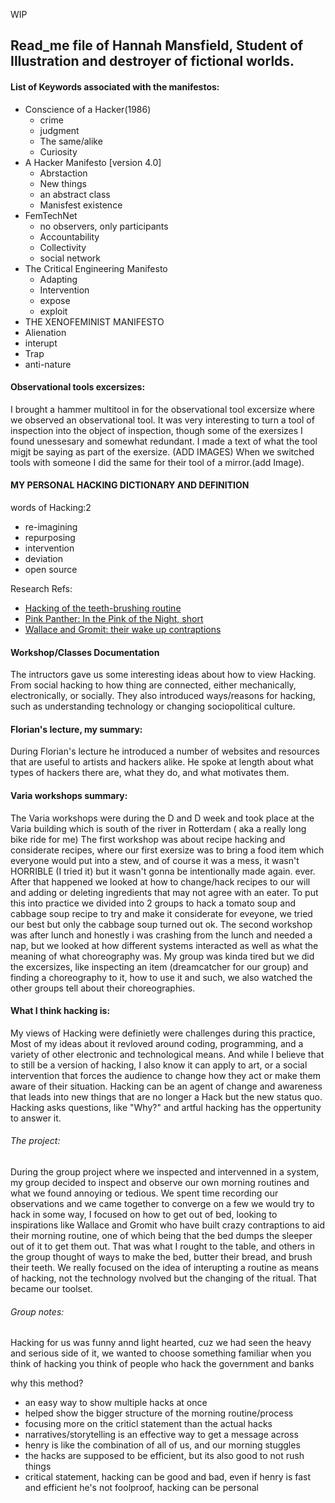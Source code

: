 WIP
## Read_me file of Hannah Mansfield, Student of Illustration and destroyer of fictional worlds.

#### List of Keywords associated with the manifestos:
- Conscience of a Hacker(1986)
  - crime
  - judgment
  - The same/alike
  - Curiosity
- A Hacker Manifesto [version 4.0]
  - Abrstaction
  - New things
  - an abstract class
  - Manisfest existence
- FemTechNet
  - no observers, only participants
  - Accountability
  - Collectivity
  - social network
- The Critical Engineering Manifesto
  - Adapting
  - Intervention
  - expose
  - exploit
-  THE XENOFEMINIST MANIFESTO 
  - Alienation
  - interupt
  - Trap
  - anti-nature
  
  
#### Observational tools excersizes:
I brought a hammer multitool in for the observational tool excersize where we observed an observational tool. It was very interesting to turn a tool of inspection into the object of inspection, though some of the exersizes I found unessesary and somewhat redundant. I made a text of what the tool migjt be saying as part of the exersize. (ADD IMAGES) When we switched tools with someone I did the same for their tool of a mirror.(add Image).
  
#### MY PERSONAL HACKING DICTIONARY AND DEFINITION
words of Hacking:2
  - re-imagining
  - repurposing
  - intervention
  - deviation
  - open source 

Research Refs:

- [Hacking of the teeth-brushing routine](https://www.instagram.com/p/BYUVDSsjbs_/?igshid=k3k5cmweugsc)
- [Pink Panther: In the Pink of the Night, short](https://www.youtube.com/watch?v=Y3FEZJz55T0)
- [Wallace and Gromit: their wake up contraptions](https://www.youtube.com/watch?v=CCfShqv1LjE)
 

#### Workshop/Classes Documentation
The intructors gave us some interesting ideas about how to view Hacking. From social hacking to how thing are connected, either mechanically, electronically, or socially. They also introduced ways/reasons for hacking, such as understanding technology or changing sociopolitical culture.
  
 #### Florian's lecture, my summary:
During Florian's lecture he introduced a number of websites and resources that are useful to artists and hackers alike. He spoke at length about what types of hackers there are, what they do, and what motivates them.
  
#### Varia workshops summary:
The Varia workshops were during the D and D week and took place at the Varia building which is south of the river in Rotterdam ( aka a really long bike ride for me)
The first workshop was about recipe hacking and considerate recipes, where our first exersize was to bring a food item which everyone would put into a stew, and of course it was a mess, it wasn't HORRIBLE (I tried it) but it wasn't gonna be intentionally made again. ever. After that happened we looked at how to change/hack recipes to our will and adding or deleting ingredients that may not agree with an eater. To put this into practice we divided into 2 groups to hack a tomato soup and cabbage soup recipe to try and make it considerate for eveyone, we tried our best but only the cabbage soup turned out ok. 
The second workshop was after lunch and honestly i was crashing from the lunch and needed a nap, but we looked at how different systems interacted as well as what the meaning of what choreography was. My group was kinda tired but we did the excersizes, like inspecting an item (dreamcatcher for our group) and finding a choreography to it, how to use it and such, we also watched the other groups tell about their choreographies.
  
#### What I think hacking is: 
My views of Hacking were definietly were challenges during this practice, Most of my ideas about it revloved around coding, programming, and a variety of other electronic and technological means. And while I believe that to still be a version of hacking, I also know it can apply to art, or a social intervention that forces the audience to change how they act or make them aware of their situation. Hacking can be an agent of change and awareness that leads into new things that are no longer a Hack but the new status quo. Hacking asks questions, like "Why?" and artful hacking has the oppertunity to answer it.

###### The project:
During the group project where we inspected and intervenned in a system, my group decided to inspect and observe our own morning routines and what we found annoying or tedious. We spent time recording our observations and we came together to converge on a few we would try to hack in some way, I focused on how to get out of bed, looking to inspirations like Wallace and Gromit who have built crazy contraptions to aid their morning routine, one of which being that the bed dumps the sleeper out of it to get them out. That was what I rought to the table, and others in the group thought of ways to make the bed, butter their bread, and brush their teeth.
We really focused on the idea of interupting a routine as means of hacking, not the technology nvolved but the changing of the ritual. That became our toolset.

###### Group notes:
Hacking for us was funny annd light hearted, cuz we had seen the heavy and serious side of it, 
we wanted to choose something familiar
when you think of hacking you think of people who hack the government and banks

why this method?
  - an easy way to show multiple hacks at once
  - helped show the bigger structure of the morning routine/process
  - focusing more on the criticl statement than the actual hacks
  - narratives/storytelling is an effective way to get a message across
  - henry is like the combination of all of us, and our morning stuggles
  - the hacks are supposed to be efficient, but its also good to not rush things
  - critical statement, hacking can be good and bad, even if henry is fast and efficient he's not foolproof, hacking can be personal

